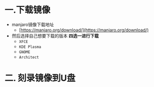 # 一.下载镜像

- manjaro镜像下载地址
  - [https://manjaro.org/download/](https://manjaro.org/download/)
- 然后选择自己想要下载的版本  **四选一进行下载**
  - `XFCE`
  - `KDE Plasma`
  - `GNOME`
  - `Architect  `

# 二. 刻录镜像到U盘
